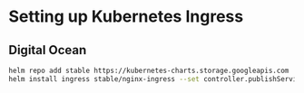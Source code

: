 # Setting up Kubernetes Ingress

## Digital Ocean
```sh
helm repo add stable https://kubernetes-charts.storage.googleapis.com
helm install ingress stable/nginx-ingress --set controller.publishService.enabled=true
```

